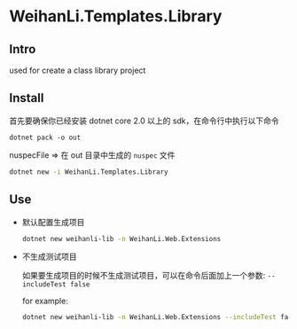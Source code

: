 # WeihanLi.Templates.Library

## Intro

used for create a class library project

## Install

首先要确保你已经安装 dotnet core 2.0 以上的 sdk，在命令行中执行以下命令

`dotnet pack -o out`

nuspecFile => 在 out 目录中生成的 `nuspec` 文件

``` bash
dotnet new -i WeihanLi.Templates.Library
```

## Use

- 默认配置生成项目

  ``` bash
  dotnet new weihanli-lib -n WeihanLi.Web.Extensions
  ```

- 不生成测试项目
  
  如果要生成项目的时候不生成测试项目，可以在命令后面加上一个参数: `--includeTest false`

  for example:

  ``` bash
  dotnet new weihanli-lib -n WeihanLi.Web.Extensions --includeTest false
  ```
